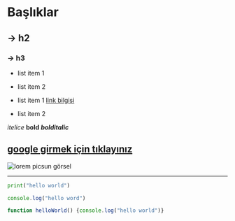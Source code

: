 # Başlıklar
## -> h2
### -> h3

- list item 1
- list item 2

- list item 1 [link bilgisi](https://kodluyoruz.org)
- list item 2

*itelice* **bold** ***bolditalic***

[google girmek için tıklayınız](https://google.com)
-----------------------------


![lorem picsun görsel](https://picsum.photos/200/300)


***

```python
print("hello world")
```

```javascript
console.log("hello word")

function helloWorld() {console.log("hello world")}
```



